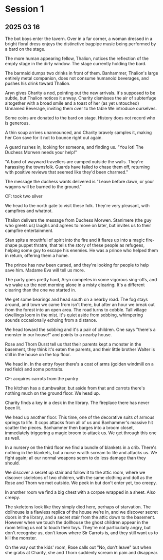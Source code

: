 
# Session 1
## 2025 03 16

The bot boys enter the tavern. Over in a far corner, a woman dressed in a bright floral dress enjoys the distinctive bagpipe music being performed by a bard on the stage.

The more human appearing fellow, Thalion, notices the reflection of the empty stage in the dirty window. The stage currently holding the bard.

The barmaid dumps two drinks in front of them. Banhammer, Thalion's large entirely metal companion, does not consume humanoid beverages, and pushes his drink toward Thalion.

Aryn gives Charity a nod, pointing out the new arrivals. It's supposed to be subtle, but Thalion notices it anway. Charity dismisses the air of subterfuge altogether with a broad smile and a toast of her (as yet untouched) Unnamed Beverage, inviting them over to the table We introduce ourselves.

Some coins are donated to the bard on stage. History does not record who is generous.

A thin soup arrives unannounced, and Charity bravely samples it, making her Con save for it not to bounce right out again.

A guard rushes in, looking for someone, and finding us. "You lot! The Duchess Morwen needs your help!"

"A band of wayward travellers are camped outside the walls. They're harassing the townsfolk. Guards have failed to chase them off, returning with positive reviews that seemed like they'd been charmed."

The message the duchess wants delivered is "Leave before dawn, or your wagons will be burned to the ground."

CF: took two silver

We head to the north gate to visit these folk. They're very pleasant, with campfires and whatnot.

Thalion delivers the message from Duchess Morwen. Stanimere (the guy who greets us) laughs and agrees to move on later, but invites us to their campfire entertainment.

Stan spits a mouthful of spirit into the fire and it flares up into a magic fire-shape puppet thratre, that tells the story of these people as refugees, helping some guy to escape his enemies. He was a prince who helped them in return, offering them a home.

The prince has now been cursed, and they're looking for people to help save him. Madame Eva will tell us more.

The party goes pretty hard, Aryn competes in some vigorous sing-offs, and we wake up the next morning alone in a misty clearing. It's a different clearing than the one we started in.

We get some bearings and head south on a nearby road. The fog stays around, and town we came from isn't there, but after an hour we break out from the forest into an open area. The road turns to cobble. Tall village dwellings loom in the mist. It's quiet aside from sobbing, whimpering sounds occasionally echoing from a distance.

We head toward the sobbing and it's a pair of children. One says "there's a monster in our house!" and points to a nearby house.

Rose and Thorn Durst tell us that their parents kept a monster in the basement, they think it's eaten the parents, and their little brother Walter is still in the house on the top floor.

We head in. In the entry foyer there's a coat of arms (golden windmill on a red field) and some portraits.

CF: acquires carrots from the pantry

The kitchen has a dumbwaiter, but aside from that and carrots there's nothing much on the ground floor. We head up.

Charity finds a key in a desk in the library. The fireplace there has never been lit.

We head up another floor. This time, one of the decorative suits of armous springs to life. It cops attacks from all of us and Banhammer's massive hit scatter the pieces. Banhammer then barges into a broom closet, immediately triggering a magic broom to attack us. We get through this one as well.

In a nursery on the third floor we find a bundle of blankets in a crib. There's nothing in the blankets, but a nurse wraith scream to life and attacks us. We fight again; all our normal weapons seem to do less damage than they should.

We discover a secret up stair and follow it to the attic room, where we discover skeletons of two children, with the same clothing and doll as the Rose and Thorn we met outside. We peek in but don't enter yet, too creepy.

In another room we find a big chest with a corpse wrapped in a sheet. Also creepy.

The skeletons look like they simply died here, perhaps of starvation. The dollhouse is a flawless replica of the house we're in, and we discover secret doors in the library, and a secret stair from the attic down to the basement. However when we touch the dollhouse the ghost children appear in the room telling us not to touch their toys. They're not particularly angry, but don't recognise us, don't know where Sir Carrots is, and they still want us to kill the monster.

On the way out the kids' room, Rose calls out "No, don't leave" but when she grabs at Charity, she and Thorn suddenly scream in pain and disappear.




